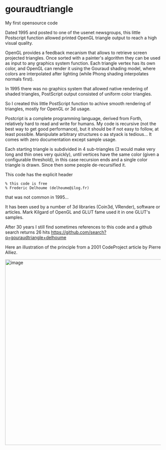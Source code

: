 # gouraudtriangle
My first opensource code

Dated 1995 and posted to one of the usenet newsgroups, this little Postscript function allowed
printed OpenGL triangle output to reach a high visual quality.

OpenGL provides a feedback mecanism that allows to retrieve screen projected triangles.
Once sorted with a painter's algorithm they can be used as input to any graphics system function.
Each triangle vertex has its own color, and OpenGL can render it using the Gouraud shading model, where colors
are interpolated  after lighting (while Phong shading interpolates normals first).

In 1995 there was no graphics system that allowed native rendering of shaded triangles, PostScript output consisted of uniform color
triangles.

So I created this little PostScript function to achive smooth rendering of triangles, mostly for OpenGL or 3d usage.

Postcript is a complete programming language, derived from Forth, relatively hard to read and write for humans.
My code is recursive (not the best way to get good performance), but it should be if not easy to follow, at least possible.
Manipulate arbitrary structures o aa styack is tedious...
It comes with zero documentation except sample usage.

Each starting triangle is subdivided in 4 sub-triangles (3 would make very long and thin ones very quickly), until vertices have the same color
(given a configurable threshold), in this case recursion ends and a single color triangle is drawn.
Since then some people de-recursified it.


This code has the  explicit header 
```
% this code is free
% Frederic Delhoume (delhoume@ilog.fr)
```

that was not common in 1995...

It has been used by a number of 3d libraries (Coin3d, VRender), software or articles.
Mark Kilgard of OpenGL and GLUT fame used it in one GLUT's samples.

After 30 years I still find sometimes references to this code and a github search returns 26 hits
https://github.com/search?q=gouraudtriangle+delhoume


Here an illustration of the principle from a 2001 CodeProject article by Pierre Alliez.

<img width="600" height="599" alt="image" src="https://github.com/user-attachments/assets/eb31a223-d61d-407e-a0c9-00e158137213" />
